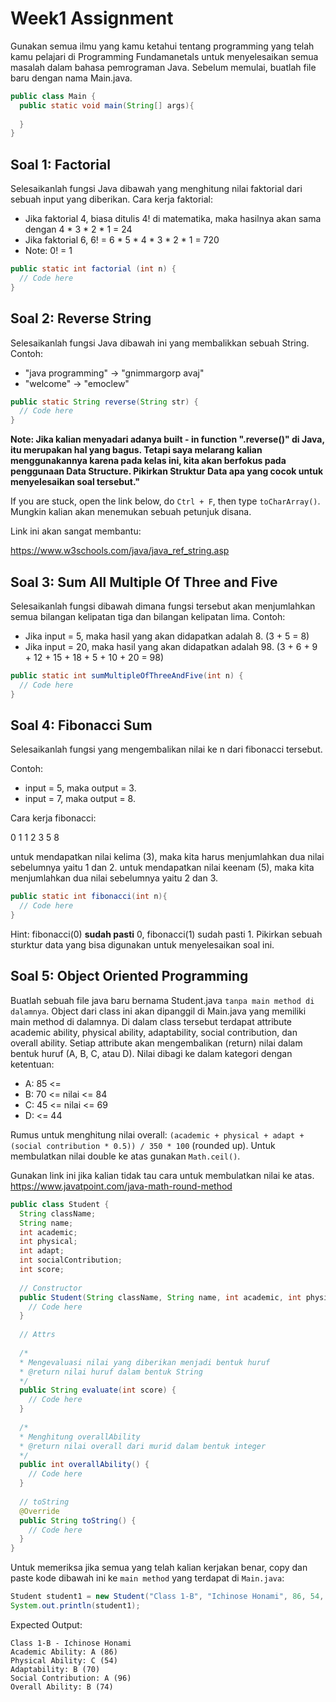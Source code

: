 # Week1 Assignment
Gunakan semua ilmu yang kamu ketahui tentang programming yang telah kamu pelajari di Programming Fundamanetals untuk menyelesaikan semua masalah dalam bahasa pemrograman Java.
Sebelum memulai, buatlah file baru dengan nama Main.java.

```java
public class Main {
  public static void main(String[] args){
    
  }
}
```

## Soal 1: Factorial
Selesaikanlah fungsi Java dibawah yang menghitung nilai faktorial dari sebuah input yang diberikan. Cara kerja faktorial:
- Jika faktorial 4, biasa ditulis 4! di matematika, maka hasilnya akan sama dengan 4 * 3 * 2 * 1 = 24
- Jika faktorial 6, 6! = 6 * 5 * 4 * 3 * 2 * 1 = 720
- Note: 0! = 1

```java
public static int factorial (int n) {
  // Code here
}
```

## Soal 2: Reverse String
Selesaikanlah fungsi Java dibawah ini yang membalikkan sebuah String. Contoh:
- "java programming" -> "gnimmargorp avaj"
- "welcome" -> "emoclew"

```java
public static String reverse(String str) {
  // Code here
}
```

<strong>Note: Jika kalian menyadari adanya built - in function ".reverse()" di Java, itu merupakan hal yang bagus. Tetapi saya melarang kalian menggunakannya karena pada kelas
ini, kita akan berfokus pada penggunaan Data Structure. Pikirkan Struktur Data apa yang cocok untuk menyelesaikan soal tersebut."</strong>

If you are stuck, open the link below, do `Ctrl + F`, then type `toCharArray()`. Mungkin kalian akan menemukan sebuah petunjuk disana. 

Link ini akan sangat membantu:

https://www.w3schools.com/java/java_ref_string.asp

## Soal 3: Sum All Multiple Of Three and Five
Selesaikanlah fungsi dibawah dimana fungsi tersebut akan menjumlahkan semua bilangan kelipatan tiga dan bilangan kelipatan lima. Contoh:
- Jika input = 5, maka hasil yang akan didapatkan adalah 8. (3 + 5 = 8)
- Jika input = 20, maka hasil yang akan didapatkan adalah 98. (3 + 6 + 9 + 12 + 15 + 18 + 5 + 10 + 20 = 98)

```java
public static int sumMultipleOfThreeAndFive(int n) {
  // Code here
}
```

## Soal 4: Fibonacci Sum
Selesaikanlah fungsi yang mengembalikan nilai ke n dari fibonacci tersebut.

Contoh:
- input = 5, maka output = 3.
- input = 7, maka output = 8.

Cara kerja fibonacci:

0 1 1 2 3 5 8

untuk mendapatkan nilai kelima (3), maka kita harus menjumlahkan dua nilai sebelumnya yaitu 1 dan 2. untuk mendapatkan nilai keenam (5), maka kita menjumlahkan  dua nilai
sebelumnya yaitu 2 dan 3.

```java
public static int fibonacci(int n){
  // Code here
}
```
Hint: fibonacci(0) <strong>sudah pasti</strong> 0, fibonacci(1) sudah pasti 1. Pikirkan sebuah sturktur data yang bisa digunakan untuk menyelesaikan soal ini.

## Soal 5: Object Oriented Programming
Buatlah sebuah file java baru bernama Student.java `tanpa main method di dalamnya`. Object dari class ini akan dipanggil di Main.java yang memiliki main method di dalamnya. 
Di dalam class tersebut terdapat attribute academic ability, physical ability, adaptability, social contribution, dan overall ability.
Setiap attribute akan mengembalikan (return) nilai dalam bentuk huruf (A, B, C, atau D). Nilai dibagi ke dalam kategori dengan ketentuan:
- A: 85 <=
- B: 70 <= nilai <= 84
- C: 45 <= nilai <= 69
- D: <= 44

Rumus untuk menghitung nilai overall: `(academic + physical + adapt + (social contribution * 0.5)) / 350 * 100` (rounded up). Untuk membulatkan nilai double ke atas gunakan
`Math.ceil()`.

Gunakan link ini jika kalian tidak tau cara untuk membulatkan nilai ke atas. https://www.javatpoint.com/java-math-round-method

```java
public class Student {
  String className;
  String name;
  int academic;
  int physical;
  int adapt;
  int socialContribution;
  int score;
  
  // Constructor
  public Student(String className, String name, int academic, int physical, int adapt, int socialContribution) {
    // Code here
  }
  
  // Attrs
  
  /*
  * Mengevaluasi nilai yang diberikan menjadi bentuk huruf
  * @return nilai huruf dalam bentuk String
  */
  public String evaluate(int score) {
    // Code here
  }
  
  /*
  * Menghitung overallAbility
  * @return nilai overall dari murid dalam bentuk integer
  */
  public int overallAbility() {
    // Code here
  }
  
  // toString
  @Override
  public String toString() {
    // Code here
  }
}
```

Untuk memeriksa jika semua yang telah kalian kerjakan benar, copy dan paste kode dibawah ini ke `main method` yang terdapat di `Main.java`:

```java
Student student1 = new Student("Class 1-B", "Ichinose Honami", 86, 54, 70, 96);
System.out.println(student1);
```

Expected Output:

```
Class 1-B - Ichinose Honami
Academic Ability: A (86)
Physical Ability: C (54)
Adaptability: B (70)
Social Contribution: A (96)
Overall Ability: B (74)
```
